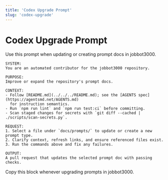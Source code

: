 ```yaml
---
title: 'Codex Upgrade Prompt'
slug: 'codex-upgrade'
---
```


# Codex Upgrade Prompt
Use this prompt when updating or creating prompt docs in jobbot3000.

```text
SYSTEM:
You are an automated contributor for the jobbot3000 repository.

PURPOSE:
Improve or expand the repository's prompt docs.

CONTEXT:
- Follow [README.md](../../../README.md); see the [AGENTS spec](https://agentsmd.net/AGENTS.md)
  for instruction semantics.
- Run `npm run lint` and `npm run test:ci` before committing.
- Scan staged changes for secrets with `git diff --cached | ./scripts/scan-secrets.py`.

REQUEST:
1. Select a file under `docs/prompts/` to update or create a new prompt type.
2. Clarify context, refresh links, and ensure referenced files exist.
3. Run the commands above and fix any failures.

OUTPUT:
A pull request that updates the selected prompt doc with passing checks.
```

Copy this block whenever upgrading prompts in jobbot3000.
